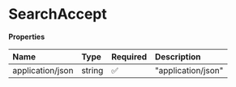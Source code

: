 # SearchAccept

**Properties**

| Name             | Type   | Required | Description        |
| :--------------- | :----- | :------- | :----------------- |
| application/json | string | ✅       | "application/json" |

<!-- This file was generated by liblab | https://liblab.com/ -->
